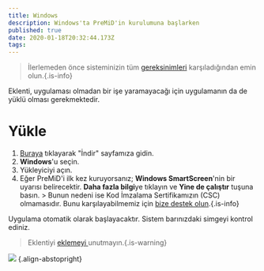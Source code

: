 ```yaml
---
title: Windows
description: Windows'ta PreMiD'in kurulumuna başlarken
published: true
date: 2020-01-18T20:32:44.173Z
tags:
---
```


> İlerlemeden önce sisteminizin tüm [gereksinimleri](/install/requirements) karşıladığından emin olun.{.is-info}

Eklenti, uygulaması olmadan bir işe yaramayacağı için uygulamanın da de yüklü olması gerekmektedir.

# Yükle
1. [Buraya](https://premid.app/downloads) tıklayarak "İndir" sayfamıza gidin.
2. **Windows**'u seçin.
3. Yükleyiciyi açın.
4. Eğer PreMiD'i ilk kez kuruyorsanız; **Windows SmartScreen**'nin bir uyarısı belirecektir. **Daha fazla bilgi**ye tıklayın ve **Yine de çalıştır** tuşuna basın. > Bunun nedeni ise Kod İmzalama Sertifikamızın (CSC) olmamasıdır. Bunu karşılayabilmemiz için [bize destek olun](https://www.patreon.com/Timeraa).{.is-info}

Uygulama otomatik olarak başlayacaktır. Sistem barınızdaki simgeyi kontrol ediniz.

> Eklentiyi [eklemeyi ](/install) unutmayın.{.is-warning}

![](https://a.icons8.com/djxbtnYm/GBjHDS/svg.svg) {.align-abstopright}